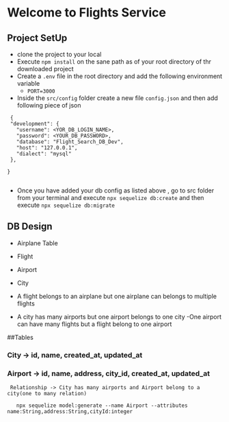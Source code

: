 # Welcome to Flights Service

## Project SetUp

 - clone the project to your local
 - Execute `npm install` on the sane path as of your root directory of thr downloaded project
 - Create a `.env` file in the root directory and add the following environment variable
    - `PORT=3000`
 - Inside the `src/config` folder create a new file `config.json` and then add following piece of json

 ```
  {
  "development": {
    "username": <YOR_DB_LOGIN_NAME>,
    "password": <YOUR_DB_PASSWORD>,
    "database": "Flight_Search_DB_Dev",
    "host": "127.0.0.1",
    "dialect": "mysql"
  },
  
}


 ```

 - Once you have added your db config as listed above , go to src folder from your terminal and execute `npx sequelize db:create` 
 and then execute `npx sequelize db:migrate`
 
 
 ## DB Design
  - Airplane Table
  - Flight
  - Airport
  - City 

  - A flight belongs to an airplane but one airplane can belongs to multiple flights
  - A city has many airports but one airport belongs to one city
  -One airport can have many flights but a flight belong to one airport


  ##Tables

  ### City -> id, name, created_at, updated_at
  ### Airport -> id, name, address, city_id, created_at, updated_at
     Relationship -> City has many airports and Airport belong to a city(one to many relation)

```
   npx sequelize model:generate --name Airport --attributes name:String,address:String,cityId:integer 
```


